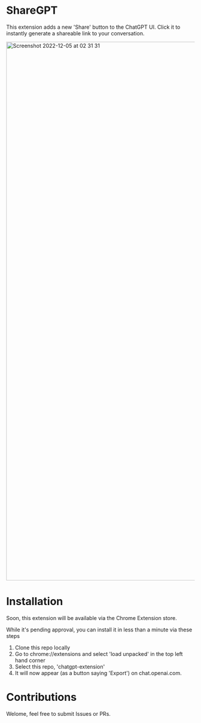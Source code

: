 # ShareGPT

This extension adds a new 'Share' button to the ChatGPT UI. Click it to instantly generate a shareable link to your conversation.

<img width="1440" alt="Screenshot 2022-12-05 at 02 31 31" src="https://user-images.githubusercontent.com/31101792/205666224-24d2bf64-5726-4d20-9b80-2770a394eeb9.png">

# Installation

Soon, this extension will be available via the Chrome Extension store.

While it's pending approval, you can install it in less than a minute via these steps 

1. Clone this repo locally
2. Go to chrome://extensions and select 'load unpacked' in the top left hand corner
3. Select this repo, 'chatgpt-extension'
4. It will now appear (as a button saying 'Export') on chat.openai.com.

# Contributions

Welome, feel free to submit Issues or PRs.
